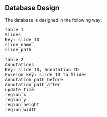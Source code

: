 ## Database Design

The database is designed in the following way:

<pre>
table 1                    
Slides	                   
Key: slide_ID	             
slide_name	               
slide_path	               

table 2
Annotations
Key: slide_ID, Annotation_ID
Foreign key: slide_ID to Slides
Annotation_path_before
Annotation_path_after
update_time 
region_x
region_y
region_height
region_width
</pre>
